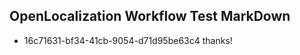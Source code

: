 ## OpenLocalization Workflow Test MarkDown
* 16c71631-bf34-41cb-9054-d71d95be63c4 thanks!

<!--HONumber=Jul16_HO2-->


